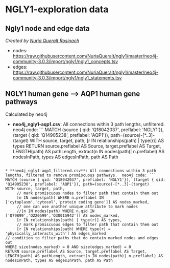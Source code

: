 # NGLY1-exploration data

## Ngly1 node and edge data
*Created by [Nuria Queralt Rosinach](https://github.com/NuriaQueralt/ngly1)*
* nodes: https://raw.githubusercontent.com/NuriaQueralt/ngly1/master/neo4j-community-3.0.3/import/ngly1/ngly1_concepts.tsv
* edges: https://raw.githubusercontent.com/NuriaQueralt/ngly1/master/neo4j-community-3.0.3/import/ngly1/ngly1_statements.tsv

## NGLY1 human gene --> AQP1 human gene pathways
Calculated by neo4j
* **neo4j_ngly1-aqp1.csv**: All connections within 3 path lengths, unfiltered.  neo4j code: ```
MATCH (source { qid: 'Q18042037', preflabel: 'NGLY1'}), (target { qid: 'Q14905238', preflabel: 'AQP1'}), path=(source)-[*..3]-(target)
WITH source, target, path,
     [r IN relationships(path) | type(r)] AS types
RETURN source.preflabel AS Source, target.preflabel AS Target, LENGTH(path) AS pathLength, extract(n IN nodes(path)| n.preflabel) AS nodesInPath, types AS edgesInPath, path AS Path
```

* **neo4j_ngly1-aqp1_filtered.csv**: All connections within 3 path lengths, filtered to remove promiscuous pathways.  neo4j code: ```
MATCH (source { qid: 'Q18042037', preflabel: 'NGLY1'}), (target { qid: 'Q14905238', preflabel: 'AQP1'}), path=(source)-[*..3]-(target)
WITH source, target, path,
     // mark promiscuous nodes to filter path that contain them out
     [n IN nodes(path) WHERE n.preflabel IN ['cytoplasm','cytosol','protein coding gene']] AS nodes_marked,
     // one can use another unique attribute to mark nodes
     //[n IN nodes(path) WHERE n.qid IN ['Q79899','Q220599','Q30015942']] AS nodes_marked,
     [r IN relationships(path) | type(r)] AS types,
     // mark promiscuous edges to filter path that contain them out
     [r IN relationships(path) WHERE type(r) = 'physically_interacts_with'] AS edges_marked
// condition to filter paths that do contain marked nodes and edges out
WHERE size(nodes_marked) = 0 AND size(edges_marked) = 0
RETURN source.preflabel AS Source, target.preflabel AS Target, LENGTH(path) AS pathLength, extract(n IN nodes(path)| n.preflabel) AS nodesInPath, types AS edgesInPath, path AS Path
```
